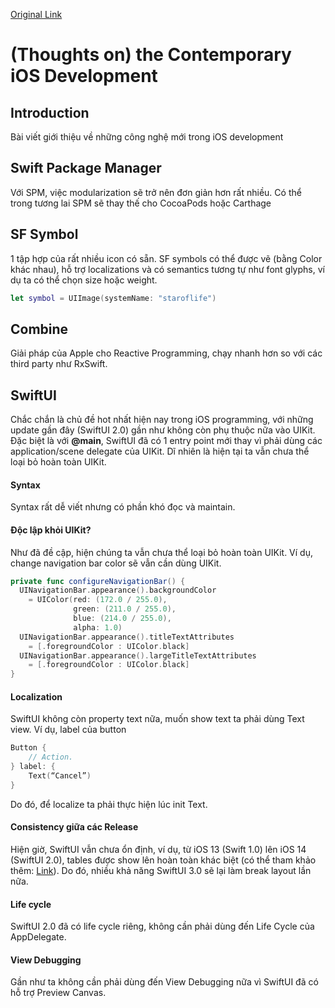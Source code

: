 [Original Link](https://medium.com/swlh/thoughts-on-the-contemporary-ios-development-345bdd3373fe)

# (Thoughts on) the Contemporary iOS Development
## Introduction
Bài viết giới thiệu về những công nghệ mới trong iOS development 

## Swift Package Manager
Với SPM, việc modularization sẽ trở nên đơn giản hơn rất nhiều. Có thể trong tương lai SPM sẽ thay thế cho CocoaPods hoặc Carthage

## SF Symbol
1 tập hợp của rất nhiều icon có sẵn. SF symbols có thể được vẽ (bằng Color khác nhau), hỗ trợ localizations và có semantics tương tự như font glyphs, ví dụ ta có thể chọn size hoặc weight.

```swift
let symbol = UIImage(systemName: "staroflife")
```

## Combine
Giải pháp của Apple cho Reactive Programming, chạy nhanh hơn so với các third party như RxSwift.

## SwiftUI
Chắc chắn là chủ đề hot nhất hiện nay trong iOS programming, với những update gần đây (SwiftUI 2.0) gần như không còn phụ thuộc nữa vào UIKit. Đặc biệt là với __@main__, SwiftUI đã có 1 entry point mới thay vì phải dùng các application/scene delegate của UIKit. Dĩ nhiên là hiện tại ta vẫn chưa thể loại bỏ hoàn toàn UIKit.

#### Syntax
Syntax rất dễ viết nhưng có phần khó đọc và maintain.

#### Độc lập khỏi UIKit?
Như đã đề cập, hiện chúng ta vẫn chưa thể loại bỏ hoàn toàn UIKit.  Ví dụ, change navigation bar color sẽ vẫn cần dùng UIKit.

```swift
private func configureNavigationBar() {
  UINavigationBar.appearance().backgroundColor
    = UIColor(red: (172.0 / 255.0),
              green: (211.0 / 255.0),
              blue: (214.0 / 255.0),
              alpha: 1.0)
  UINavigationBar.appearance().titleTextAttributes
    = [.foregroundColor : UIColor.black]
  UINavigationBar.appearance().largeTitleTextAttributes
    = [.foregroundColor : UIColor.black]
}
```

#### Localization
SwiftUI không còn property text nữa, muốn show text ta phải dùng Text view.
Ví dụ, label của button

```swift
Button {
    // Action.
} label: {
    Text(“Cancel”)
}
```

Do đó, để localize ta phải thực hiện lúc init Text.

#### Consistency giữa các Release
Hiện giờ, SwiftUI vẫn chưa ổn định, ví dụ, từ iOS 13 (Swift 1.0) lên iOS 14 (SwiftUI 2.0), tables được show lên hoàn toàn khác biệt (có thể tham khảo thêm: [Link](https://stackoverflow.com/questions/63938471/swiftui-ios14-navigationview-list-wont-fill-space)).
Do đó, nhiều khả năng SwiftUI 3.0 sẽ lại làm break layout lần nữa.

#### Life cycle
SwiftUI 2.0 đã có life cycle riêng, không cần phải dùng đến Life Cycle của AppDelegate.

#### View Debugging
Gần như ta không cần phải dùng đến View Debugging nữa vì SwiftUI đã có hỗ trợ Preview Canvas.